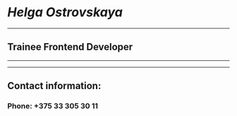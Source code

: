 # ***Helga Ostrovskaya***
**************************
## **Trainee Frontend Developer**
**************************
**************************
## **Contact information:**
### **Phone:** +375 33 305 30 11